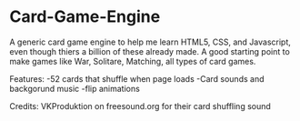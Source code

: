 # Card-Game-Engine
A generic card game engine to help me learn HTML5, CSS, and Javascript, even though thiers a billion of these already made.
A good starting point to make games like War, Solitare, Matching, all types of card games. 

Features:
-52 cards that shuffle when page loads
-Card sounds and backgorund music
-flip animations

Credits:
VKProduktion on freesound.org for their card shuffling sound
